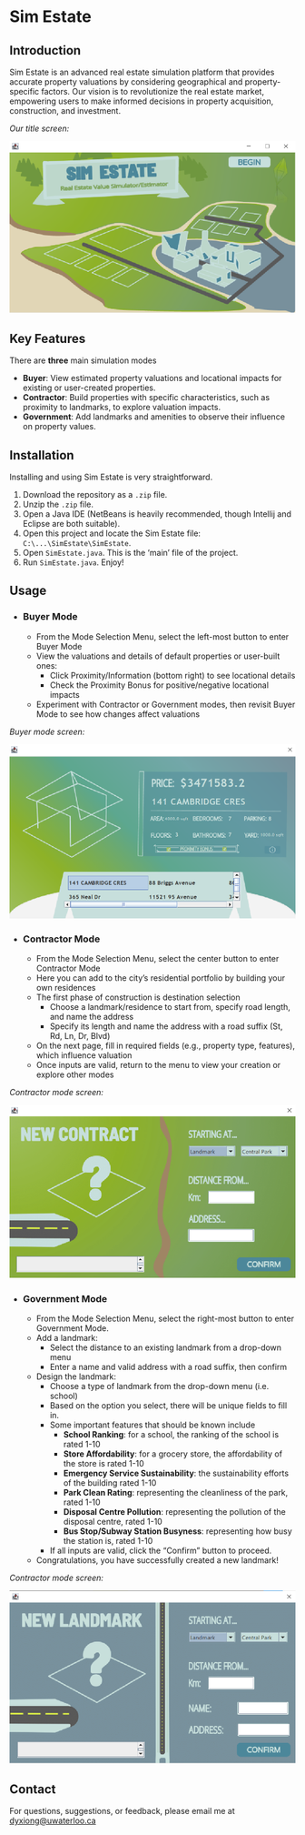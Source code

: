 # Sim Estate

## Introduction
Sim Estate is an advanced real estate simulation platform that provides accurate property valuations by considering geographical and property-specific factors. Our vision is to revolutionize the real estate market, empowering users to make informed decisions in property acquisition, construction, and investment.

_Our title screen:_

![alt text](https://github.com/dawsonxiong/SimEstate/blob/master/src/resources/titlescreen.png)

## Key Features
There are **three** main simulation modes
- **Buyer**: View estimated property valuations and locational impacts for existing or user-created properties.
- **Contractor**: Build properties with specific characteristics, such as proximity to landmarks, to explore valuation impacts.
- **Government**: Add landmarks and amenities to observe their influence on property values.

## Installation
Installing and using Sim Estate is very straightforward.
1. Download the repository as a `.zip` file.
2. Unzip the `.zip` file.
3. Open a Java IDE (NetBeans is heavily recommended, though Intellij and Eclipse are both suitable).
4. Open this project and locate the Sim Estate file: `C:\...\SimEstate\SimEstate`.
5. Open `SimEstate.java`. This is the ‘main’ file of the project.
6. Run `SimEstate.java`. Enjoy!

## Usage
- ### **Buyer Mode**
  - From the Mode Selection Menu, select the left-most button to enter Buyer Mode
  - View the valuations and details of default properties or user-built ones:
    - Click Proximity/Information (bottom right) to see locational details
    - Check the Proximity Bonus for positive/negative locational impacts
  - Experiment with Contractor or Government modes, then revisit Buyer Mode to see how changes affect valuations
 
_Buyer mode screen:_

![alt text](https://github.com/dawsonxiong/SimEstate/blob/master/src/resources/buyerscreen.png)

- ### **Contractor Mode**
  - From the Mode Selection Menu, select the center button to enter Contractor Mode
  - Here you can add to the city’s residential portfolio by building your own residences
  - The first phase of construction is destination selection
    - Choose a landmark/residence to start from, specify road length, and name the address
    - Specify its length and name the address with a road suffix (St, Rd, Ln, Dr, Blvd)
  - On the next page, fill in required fields (e.g., property type, features), which influence valuation
  - Once inputs are valid, return to the menu to view your creation or explore other modes

_Contractor mode screen:_

![alt text](https://github.com/dawsonxiong/SimEstate/blob/master/src/resources/contractorscreen.png)

- ### **Government Mode**
  - From the Mode Selection Menu, select the right-most button to enter Government Mode.
  - Add a landmark:
    - Select the distance to an existing landmark from a drop-down menu
    - Enter a name and valid address with a road suffix, then confirm
  - Design the landmark:
    - Choose a type of landmark from the drop-down menu (i.e. school)
    - Based on the option you select, there will be unique fields to fill in.
    - Some important features that should be known include
      - **School Ranking**: for a school, the ranking of the school is rated 1-10
      - **Store Affordability**: for a grocery store, the affordability of the store is rated 1-10
      - **Emergency Service Sustainability**: the sustainability efforts of the building rated 1-10
      - **Park Clean Rating**: representing the cleanliness of the park, rated 1-10
      - **Disposal Centre Pollution**: representing the pollution of the disposal centre, rated 1-10
      - **Bus Stop/Subway Station Busyness**: representing how busy the station is, rated 1-10
    - If all inputs are valid, click the “Confirm” button to proceed.
  - Congratulations, you have successfully created a new landmark!

_Contractor mode screen:_

![alt text](https://github.com/dawsonxiong/SimEstate/blob/master/src/resources/governmentsreen.png)

## Contact
For questions, suggestions, or feedback, please email me at dyxiong@uwaterloo.ca
